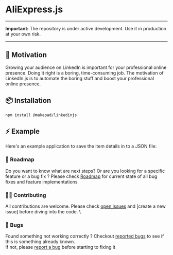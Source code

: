 # AliExpress.js

---
**Important:** The repository is under active development. Use it in production at your own risk.

---

## 🎯 Motivation

Growing your audience on LinkedIn is important for your professional online presence. 
Doing it right is a boring, time-consuming job. 
The motivation of LinkedIn.js is to automate the boring stuff and boost your professional online presence.

## 📦 Installation

```
npm install @makepad/linkedinjs
```

## ⚡ Example

Here's an example application to save the item details in to a JSON file:


### 📅 Roadmap

Do you want to know what are next steps? Or are you looking for a specific feature or a bug fix ?
Please check [Roadmap] for current state of all bug fixes and feature implementations

### 👨‍💻 Contributing

All contributions are welcome. Please check [open issues] and [create a new issue] before diving into the code. \

### 🐛 Bugs

Found something not working correctly ? Checkout [reported bugs] to see if this is something already known. \
If not, please [report a bug] before starting to fixing it

[Roadmap]: https://github.com/orgs/Makepad-fr/projects/5/

[open issues]: https://github.com/Makepad-fr/aliexpress.js/issues?q=is%3Aissue+is%3Aopen

[create new issue]: https://github.com/Makepad-fr/aliexpress.js/issues/new?assignees=&labels=feature%2C+request&template=feature_request.md&title=%5BFEATURE+REQUEST%5D

[report a bug]: https://github.com/Makepad-fr/aliexpress.js/issues/new?assignees=&labels=bug&template=bug_report.md&title=%5BBUG%5D

[reported bugs]: https://github.com/Makepad-fr/aliexpress.js/issues?q=is%3Aissue+is%3Aopen+label%3Abug

[AliExpress]: https://aliexpress.com

[contact us]: mailto:dev@makepad.fr
